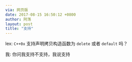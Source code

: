 ```yaml
---
via: 网页版
date: 2017-08-15 16:50:12 +0800 
author: 阿荡
layout: post
title: "支持"
---
```



lex:  ```C++0x``` 支持声明拷贝构造函数为 ```delete``` 或者 ```default``` 吗？

我: 你问我支持不支持，我说支持
